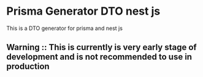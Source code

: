 # Prisma Generator DTO nest js
This is a DTO generator for prisma and nest js

<h2>Warning :: This is currently is very early stage of development and is not recommended to use in production</h2>